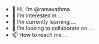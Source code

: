 - 👋 Hi, I’m @ramavathma
- 👀 I’m interested in ...
- 🌱 I’m currently learning ...
- 💞️ I’m looking to collaborate on ...
- 📫 How to reach me ...

<!---
ramavathma/ramavathma is a ✨ special ✨ repository because its `README.md` (this file) appears on your GitHub profile.
You can click the Preview link to take a look at your changes.
--->
